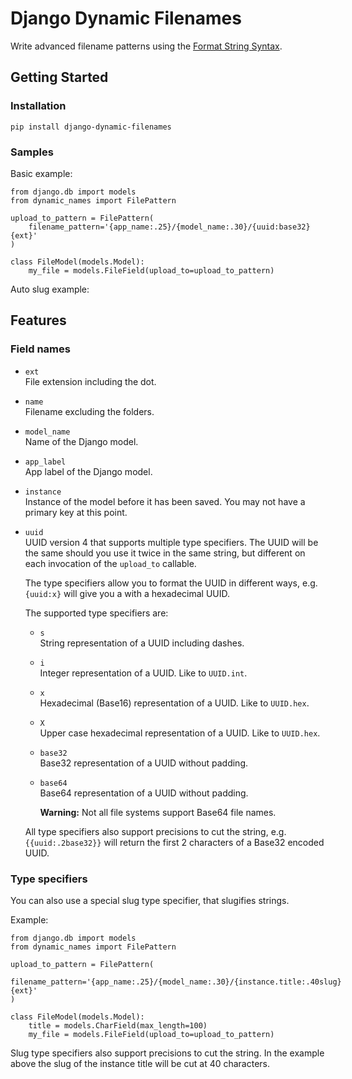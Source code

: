 # Django Dynamic Filenames

Write advanced filename patterns using the [Format String
Syntax](https://docs.python.org/3/library/string.html#format-string-syntax).

## Getting Started

### Installation

``` sourceCode bash
pip install django-dynamic-filenames
```

### Samples

Basic example:

``` sourceCode python
from django.db import models
from dynamic_names import FilePattern

upload_to_pattern = FilePattern(
    filename_pattern='{app_name:.25}/{model_name:.30}/{uuid:base32}{ext}'
)

class FileModel(models.Model):
    my_file = models.FileField(upload_to=upload_to_pattern)
```

Auto slug example:

## Features

### Field names

  - `ext`  
    File extension including the dot.

  - `name`  
    Filename excluding the folders.

  - `model_name`  
    Name of the Django model.

  - `app_label`  
    App label of the Django model.

  - `instance`  
    Instance of the model before it has been saved. You may not have a
    primary key at this point.

  - `uuid`  
    UUID version 4 that supports multiple type specifiers. The UUID will
    be the same should you use it twice in the same string, but
    different on each invocation of the `upload_to` callable.
    
    The type specifiers allow you to format the UUID in different ways,
    e.g. `{uuid:x}` will give you a with a hexadecimal UUID.
    
    The supported type specifiers are:
    
      - `s`  
        String representation of a UUID including dashes.
    
      - `i`  
        Integer representation of a UUID. Like to `UUID.int`.
    
      - `x`  
        Hexadecimal (Base16) representation of a UUID. Like to
        `UUID.hex`.
    
      - `X`  
        Upper case hexadecimal representation of a UUID. Like to
        `UUID.hex`.
    
      - `base32`  
        Base32 representation of a UUID without padding.
    
      - `base64`  
        Base64 representation of a UUID without padding.
        
        **Warning:** Not all file systems support Base64 file names.
    
    All type specifiers also support precisions to cut the string, e.g.
    `{{uuid:.2base32}}` will return the first 2 characters of a Base32
    encoded UUID.

### Type specifiers

You can also use a special slug type specifier, that slugifies strings.

Example:

``` sourceCode python
from django.db import models
from dynamic_names import FilePattern

upload_to_pattern = FilePattern(
    filename_pattern='{app_name:.25}/{model_name:.30}/{instance.title:.40slug}{ext}'
)

class FileModel(models.Model):
    title = models.CharField(max_length=100)
    my_file = models.FileField(upload_to=upload_to_pattern)
```

Slug type specifiers also support precisions to cut the string. In the
example above the slug of the instance title will be cut at 40
characters.